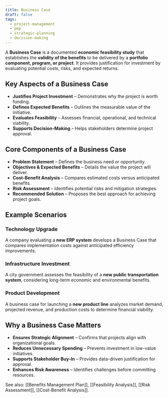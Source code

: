 ```yaml
---
title: Business Case
draft: false
tags:
  - project-management
  - pmp
  - strategic-planning
  - decision-making
---
```


A **Business Case** is a documented **economic feasibility study** that establishes the **validity of the benefits** to be delivered by a **portfolio component, program, or project**. It provides justification for investment by evaluating potential costs, risks, and expected returns.

## Key Aspects of a Business Case
- **Justifies Project Investment** – Demonstrates why the project is worth funding.
- **Defines Expected Benefits** – Outlines the measurable value of the initiative.
- **Evaluates Feasibility** – Assesses financial, operational, and technical viability.
- **Supports Decision-Making** – Helps stakeholders determine project approval.

## Core Components of a Business Case
- **Problem Statement** – Defines the business need or opportunity.
- **Objectives & Expected Benefits** – Details the value the project will deliver.
- **Cost-Benefit Analysis** – Compares estimated costs versus anticipated benefits.
- **Risk Assessment** – Identifies potential risks and mitigation strategies.
- **Recommended Solution** – Proposes the best approach for achieving project goals.

## Example Scenarios

### **Technology Upgrade**
A company evaluating a **new ERP system** develops a Business Case that compares implementation costs against anticipated efficiency improvements.

### **Infrastructure Investment**
A city government assesses the feasibility of a **new public transportation system**, considering long-term economic and environmental benefits.

### **Product Development**
A business case for launching a **new product line** analyzes market demand, projected revenue, and production costs to determine financial viability.

## Why a Business Case Matters
- **Ensures Strategic Alignment** – Confirms that projects align with organizational goals.
- **Reduces Unnecessary Spending** – Prevents investment in low-value initiatives.
- **Supports Stakeholder Buy-In** – Provides data-driven justification for approval.
- **Enhances Risk Awareness** – Identifies challenges before committing resources.

See also: [[Benefits Management Plan]], [[Feasibility Analysis]], [[Risk Assessment]], [[Cost-Benefit Analysis]].
